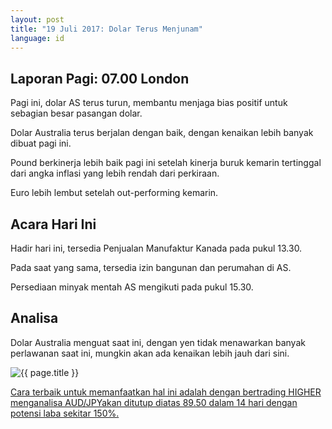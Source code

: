 ```yaml
---
layout: post
title: "19 Juli 2017: Dolar Terus Menjunam"
language: id
---
```

## Laporan Pagi: 07.00 London

Pagi ini, dolar AS terus turun, membantu menjaga bias positif untuk sebagian besar pasangan dolar.

Dolar Australia terus berjalan dengan baik, dengan kenaikan lebih banyak dibuat pagi ini.

Pound berkinerja lebih baik pagi ini setelah kinerja buruk kemarin tertinggal dari angka inflasi yang lebih rendah dari perkiraan.

Euro lebih lembut setelah out-performing kemarin.

## Acara Hari Ini

Hadir hari ini, tersedia Penjualan Manufaktur Kanada pada pukul 13.30.

Pada saat yang sama, tersedia izin bangunan dan perumahan di AS.

Persediaan minyak mentah AS mengikuti pada pukul 15.30.

## Analisa

Dolar Australia menguat saat ini, dengan yen tidak menawarkan banyak perlawanan saat ini, mungkin akan ada kenaikan lebih jauh dari sini.

<img src="{{ site.url }}/images/id-19-july-17.png" alt="{{ page.title }}" title="{{ page.title }}">

<a href="%LINK%%?currency=USD& market=major_pairs&duration_amount=14&duration_units=d&amount=10&amount_type=payout&expiry_type=duration&underlying=frxAUDJPY&formname=higherlower&barrier=89.5" target="_blank">Cara terbaik untuk memanfaatkan hal ini adalah dengan bertrading HIGHER menganalisa AUD/JPYakan ditutup diatas 89.50 dalam 14 hari dengan potensi laba sekitar 150%.</a>
